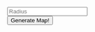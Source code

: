 <style>
    .hidden {
        display: none;
    }
</style>

<script>
    function generateMap() {
        var mapImg = document.getElementById("map-img");
        var radius = document.getElementById("radius").value;
        var generateMapBtn = document.getElementById("generate-map-btn");
        var errorRetries = 0;
        MAX_RETRIES = 2;

        var request = new XMLHttpRequest();

        var makeRequest = function() {
            request.open('GET', url);
            request.send();
        }

        var onRequestError = function() {
            if (errorRetries < MAX_RETRIES) {
                makeRequest();
                errorRetries++;
            } else {
                alert("Error: Could not generate map. Please try again later.");
                mapImg.classList.add("hidden");
                generateMapBtn.disabled = false;
            }
        }

        var onRequestLoad = function() {
            result = JSON.parse(this.responseText);
            mapImg.src = 'data:image/svg+xml;base64,' + result.map;
            generateMapBtn.disabled = false;
        };

        var url = 'https://real-world-rpg-maps-staging.herokuapp.com/';
        var queryParams = {};
        if (radius !== '') {
            queryParams.radius = radius;
        }

        url += '?' + Object.keys(queryParams).map(key => encodeURI(key) + '=' + encodeURI(queryParams[key])).join('&');

        request.addEventListener('load', onRequestLoad);
        request.addEventListener('error', onRequestError);

        mapImg.classList.remove("hidden");
        mapImg.src = 'spinner.gif';
        generateMapBtn.disabled = true;

        makeRequest();
    }
</script>

<div>
    <div>
        <input type="number" id="radius" placeholder="Radius" />
    </div>
    <div>
        <button onclick="generateMap()" id="generate-map-btn">Generate Map!</button>
    </div>
    <div>
        <img id="map-img" class="hidden" />
    </div>
</div>

<!--
## Welcome to GitHub Pages

You can use the [editor on GitHub](https://github.com/TheCleric/real-world-rpg-maps/edit/main/docs/index.md) to maintain and preview the content for your website in Markdown files.

Whenever you commit to this repository, GitHub Pages will run [Jekyll](https://jekyllrb.com/) to rebuild the pages in your site, from the content in your Markdown files.

### Markdown

Markdown is a lightweight and easy-to-use syntax for styling your writing. It includes conventions for

```markdown
Syntax highlighted code block

# Header 1
## Header 2
### Header 3

- Bulleted
- List

1. Numbered
2. List

**Bold** and _Italic_ and `Code` text

[Link](url) and ![Image](src)
```

For more details see [GitHub Flavored Markdown](https://guides.github.com/features/mastering-markdown/).

### Jekyll Themes

Your Pages site will use the layout and styles from the Jekyll theme you have selected in your [repository settings](https://github.com/TheCleric/real-world-rpg-maps/settings/pages). The name of this theme is saved in the Jekyll `_config.yml` configuration file.

### Support or Contact

Having trouble with Pages? Check out our [documentation](https://docs.github.com/categories/github-pages-basics/) or [contact support](https://support.github.com/contact) and we’ll help you sort it out.
-->
